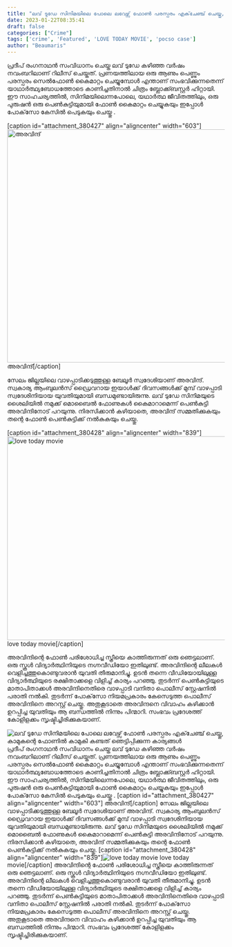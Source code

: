 ```yaml
---
title: "ലവ് ടുഡേ സിനിമയിലെ പോലെ ലവേഴ്സ് ഫോൺ പരസ്പരം എക്‌ചേഞ്ച് ചെയ്തു, കാമുകന്റെ ഫോണിൽ കാമുകി കണ്ടത് ഞെട്ടിപ്പിക്കുന്ന കാര്യങ്ങൾ"
date: 2023-01-22T08:35:41
draft: false
categories: ["Crime"]
tags: ['crime', 'Featured', 'LOVE TODAY MOVIE', 'pocso case']
author: "Beaumaris"
---
```


പ്രദീപ് രംഗനാഥൻ സംവിധാനം ചെയ്ത ലവ് ടുഡേ കഴിഞ്ഞ വർഷം നവംബറിലാണ് റിലീസ് ചെയ്തത്. പ്രണയത്തിലായ ഒരു ആണും പെണ്ണും പരസ്പരം സെൽഫോൺ കൈമാറ്റം ചെയ്യുമ്പോൾ എന്താണ് സംഭവിക്കുന്നതെന്ന് യാഥാർത്ഥ്യബോധത്തോടെ കാണിച്ചതിനാൽ ചിത്രം ബ്ലോക്ക്ബസ്റ്റർ ഹിറ്റായി. ഈ സാഹചര്യത്തിൽ, സിനിമയിലെന്നപോലെ, യഥാർത്ഥ ജീവിതത്തിലും, ഒരു പുരുഷൻ ഒരു പെൺകുട്ടിയുമായി ഫോൺ കൈമാറ്റം ചെയ്യുകയും ഇപ്പോൾ പോക്‌സോ കേസിൽ പെടുകയും ചെയ്തു .

[caption id="attachment_380427" align="aligncenter" width="603"]<img class=" wp-image-380427" src="https://cdn.boolokam.com/articles/2023/01/aravind.jpg" alt="അരവിന്ദ്" width="603" height="540" /> അരവിന്ദ്[/caption]

സേലം ജില്ലയിലെ വാഴപ്പാടിക്കടുത്തുള്ള ബേലൂർ സ്വദേശിയാണ് അരവിന്ദ്. സ്വകാര്യ ആംബുലൻസ് ഡ്രൈവറായ ഇയാൾക്ക് ദിവസങ്ങൾക്ക് മുമ്പ് വാഴപ്പാടി സ്വദേശിനിയായ യുവതിയുമായി ബന്ധമുണ്ടായിരുന്നു. ലവ് ടുഡേ സിനിമയുടെ ശൈലിയിൽ നമുക്ക് മൊബൈൽ ഫോണുകൾ കൈമാറാമെന്ന് പെൺകുട്ടി അരവിന്ദിനോട് പറയുന്നു. നിരസിക്കാൻ കഴിയാതെ, അരവിന്ദ് സമ്മതിക്കുകയും തന്റെ ഫോൺ പെൺകുട്ടിക്ക് നൽകുകയും ചെയ്തു.

[caption id="attachment_380428" align="aligncenter" width="839"]<img class="size-full wp-image-380428" src="https://cdn.boolokam.com/articles/2023/01/yy.webp" alt="love today movie" width="839" height="472" /> love today movie[/caption]

അരവിന്ദിന്റെ ഫോൺ പരിശോധിച്ച സ്ത്രീയെ കാത്തിരുന്നത് ഒരു ഞെട്ടലാണ്. ഒരു സ്കൂൾ വിദ്യാർത്ഥിനിയുടെ നഗ്നവീഡിയോ ഇതിലുണ്ട്. അരവിന്ദിന്റെ ലീലകൾ വെളിച്ചത്തുകൊണ്ടുവരാൻ യുവതി തീരുമാനിച്ചു. ഉടൻ തന്നെ വീഡിയോയിലുള്ള വിദ്യാർത്ഥിയുടെ രക്ഷിതാക്കളെ വിളിച്ച് കാര്യം പറഞ്ഞു. തുടർന്ന് പെൺകുട്ടിയുടെ മാതാപിതാക്കൾ അരവിന്ദിനെതിരെ വാഴപ്പാടി വനിതാ പൊലീസ് സ്റ്റേഷനിൽ പരാതി നൽകി. തുടർന്ന് പോക്‌സോ നിയമപ്രകാരം കേസെടുത്ത പൊലീസ് അരവിന്ദിനെ അറസ്റ്റ് ചെയ്തു. അതുകൂടാതെ അരവിന്ദനെ വിവാഹം കഴിക്കാൻ ഉറപ്പിച്ച യുവതിയും ആ ബന്ധത്തിൽ നിന്നും പിന്മാറി. സംഭവം പ്രദേശത്ത് കോളിളക്കം സൃഷ്ടിച്ചിരിക്കുകയാണ്.


![ലവ് ടുഡേ സിനിമയിലെ പോലെ ലവേഴ്സ് ഫോൺ പരസ്പരം എക്‌ചേഞ്ച് ചെയ്തു, കാമുകന്റെ ഫോണിൽ കാമുകി കണ്ടത് ഞെട്ടിപ്പിക്കുന്ന കാര്യങ്ങൾ](https://cdn.boolokam.com/articles/2023/01/aravind.jpg)പ്രദീപ് രംഗനാഥൻ സംവിധാനം ചെയ്ത ലവ് ടുഡേ കഴിഞ്ഞ വർഷം നവംബറിലാണ് റിലീസ് ചെയ്തത്. പ്രണയത്തിലായ ഒരു ആണും പെണ്ണും പരസ്പരം സെൽഫോൺ കൈമാറ്റം ചെയ്യുമ്പോൾ എന്താണ് സംഭവിക്കുന്നതെന്ന് യാഥാർത്ഥ്യബോധത്തോടെ കാണിച്ചതിനാൽ ചിത്രം ബ്ലോക്ക്ബസ്റ്റർ ഹിറ്റായി. ഈ സാഹചര്യത്തിൽ, സിനിമയിലെന്നപോലെ, യഥാർത്ഥ ജീവിതത്തിലും, ഒരു പുരുഷൻ ഒരു പെൺകുട്ടിയുമായി ഫോൺ കൈമാറ്റം ചെയ്യുകയും ഇപ്പോൾ പോക്‌സോ കേസിൽ പെടുകയും ചെയ്തു . [caption id="attachment_380427" align="aligncenter" width="603"] അരവിന്ദ്[/caption] സേലം ജില്ലയിലെ വാഴപ്പാടിക്കടുത്തുള്ള ബേലൂർ സ്വദേശിയാണ് അരവിന്ദ്. സ്വകാര്യ ആംബുലൻസ് ഡ്രൈവറായ ഇയാൾക്ക് ദിവസങ്ങൾക്ക് മുമ്പ് വാഴപ്പാടി സ്വദേശിനിയായ യുവതിയുമായി ബന്ധമുണ്ടായിരുന്നു. ലവ് ടുഡേ സിനിമയുടെ ശൈലിയിൽ നമുക്ക് മൊബൈൽ ഫോണുകൾ കൈമാറാമെന്ന് പെൺകുട്ടി അരവിന്ദിനോട് പറയുന്നു. നിരസിക്കാൻ കഴിയാതെ, അരവിന്ദ് സമ്മതിക്കുകയും തന്റെ ഫോൺ പെൺകുട്ടിക്ക് നൽകുകയും ചെയ്തു. [caption id="attachment_380428" align="aligncenter" width="839"]![love today movie](https://cdn.boolokam.com/articles/2023/01/yy.webp) love today movie[/caption] അരവിന്ദിന്റെ ഫോൺ പരിശോധിച്ച സ്ത്രീയെ കാത്തിരുന്നത് ഒരു ഞെട്ടലാണ്. ഒരു സ്കൂൾ വിദ്യാർത്ഥിനിയുടെ നഗ്നവീഡിയോ ഇതിലുണ്ട്. അരവിന്ദിന്റെ ലീലകൾ വെളിച്ചത്തുകൊണ്ടുവരാൻ യുവതി തീരുമാനിച്ചു. ഉടൻ തന്നെ വീഡിയോയിലുള്ള വിദ്യാർത്ഥിയുടെ രക്ഷിതാക്കളെ വിളിച്ച് കാര്യം പറഞ്ഞു. തുടർന്ന് പെൺകുട്ടിയുടെ മാതാപിതാക്കൾ അരവിന്ദിനെതിരെ വാഴപ്പാടി വനിതാ പൊലീസ് സ്റ്റേഷനിൽ പരാതി നൽകി. തുടർന്ന് പോക്‌സോ നിയമപ്രകാരം കേസെടുത്ത പൊലീസ് അരവിന്ദിനെ അറസ്റ്റ് ചെയ്തു. അതുകൂടാതെ അരവിന്ദനെ വിവാഹം കഴിക്കാൻ ഉറപ്പിച്ച യുവതിയും ആ ബന്ധത്തിൽ നിന്നും പിന്മാറി. സംഭവം പ്രദേശത്ത് കോളിളക്കം സൃഷ്ടിച്ചിരിക്കുകയാണ്.
